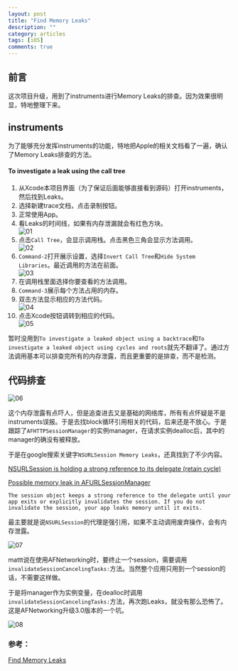 ```yaml
---
layout: post
title: "Find Memory Leaks"
description: ""
category: articles
tags: [iOS]
comments: true
---
```


## 前言

这次项目升级，用到了instruments进行Memory Leaks的排查。因为效果很明显，特地整理下来。

## instruments

为了能够充分发挥instruments的功能，特地把Apple的相关文档看了一遍，确认了Memory Leaks排查的方法。

#### To investigate a leak using the call tree

1. 从Xcode本项目界面（为了保证后面能够直接看到源码）打开instruments，然后找到Leaks。
2. 选择新建trace文档，点击录制按钮。
3. 正常使用App。
4. 看Leaks的时间线，如果有内存泄漏就会有红色方块。    
![01](https://tonyh2021.github.io/images/20160809-MemoryLeaks/memoryleaks-01.png)
5. 点击`Call Tree`，会显示调用栈。点击黑色三角会显示方法调用。    
![02](https://tonyh2021.github.io/images/20160809-MemoryLeaks/memoryleaks-02.png)
6. `Command-2`打开展示设置，选择`Invert Call Tree`和`Hide System Libraries`。最近调用的方法在前面。    
![03](https://tonyh2021.github.io/images/20160809-MemoryLeaks/memoryleaks-03.png)
7. 在调用栈里面选择你要查看的方法调用。
8. `Command-3`展示每个方法占用的内存。
9. 双击方法显示相应的方法代码。    
![04](https://tonyh2021.github.io/images/20160809-MemoryLeaks/memoryleaks-04.png)
10. 点击Xcode按钮调转到相应的代码。    
![05](https://tonyh2021.github.io/images/20160809-MemoryLeaks/memoryleaks-05.png)

暂时没用到`To investigate a leaked object using a backtrace`和`To investigate a leaked object using cycles and roots`就先不翻译了。通过方法调用基本可以排查完所有的内存泄露，而且更重要的是排查，而不是检测。

## 代码排查

![06](https://tonyh2021.github.io/images/20160809-MemoryLeaks/memoryleaks-06.png)

这个内存泄露有点吓人，但是追查进去又是基础的网络库，所有有点怀疑是不是instruments误报。于是去找block循环引用相关的代码，后来还是不放心。于是跟踪了`AFHTTPSessionManager`的实例manager，在请求实例dealloc后，其中的manager的确没有被释放。

于是在google搜索关键字`NSURLSession Memory Leaks`，还真找到了不少内容。

[NSURLSession is holding a strong reference to its delegate (retain cycle) ](https://github.com/facebook/AsyncDisplayKit/issues/763)

[Possible memory leak in AFURLSessionManager](https://github.com/AFNetworking/AFNetworking/issues/1528)

`The session object keeps a strong reference to the delegate until your app exits or explicitly invalidates the session. If you do not invalidate the session, your app leaks memory until it exits.`

最主要就是说`NSURLSession`的代理是强引用，如果不主动调用废弃操作，会有内存泄露。

![07](https://tonyh2021.github.io/images/20160809-MemoryLeaks/memoryleaks-07.png)

mattt说在使用AFNetworking时，要终止一个session，需要调用`invalidateSessionCancelingTasks:`方法。当然整个应用只用到一个session的话，不需要这样做。

于是将manager作为实例变量，在dealloc时调用`invalidateSessionCancelingTasks:`方法，再次跑Leaks，就没有那么恐怖了。这是AFNetworking升级3.0版本的一个坑。

![08](https://tonyh2021.github.io/images/20160809-MemoryLeaks/memoryleaks-08.png)

### 参考：

[Find Memory Leaks](https://developer.apple.com/library/ios/documentation/DeveloperTools/Conceptual/InstrumentsUserGuide/FindingLeakedMemory.html)

